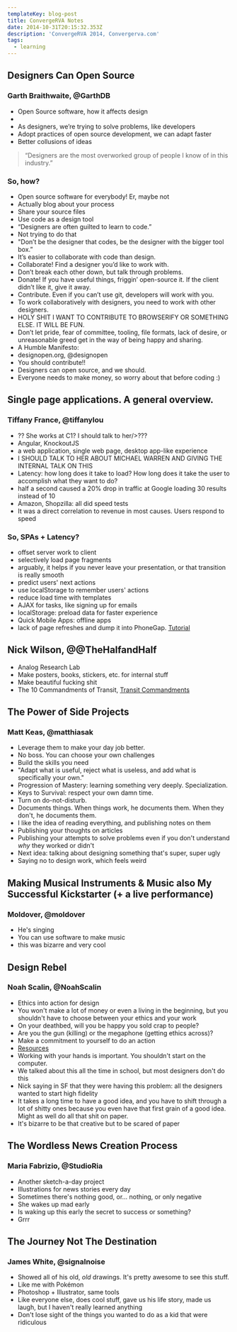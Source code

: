 ```yaml
---
templateKey: blog-post
title: ConvergeRVA Notes
date: 2014-10-31T20:15:32.353Z
description: 'ConvergeRVA 2014, Convergerva.com'
tags:
  - learning
---
```

<h2>Designers Can Open Source</h2>

<h3>Garth Braithwaite, @GarthDB</h3>

<ul>
  <li>Open Source software, how it affects design<li>
  <li>As designers, we’re trying to solve problems, like developers</li>
  <li>Adopt practices of open source development, we can adapt faster</li>
  <li>Better collusions of ideas</li>
</ul>

<blockquote>“Designers are the most overworked group of people I know of in this industry.”</blockquote>

<h3>So, how?</h3>

<ul>
  <li>Open source software for everybody! Er, maybe not</li>
  <li>Actually blog about your process</li>
  <li>Share your source files</li>
  <li>Use code as a design tool</li>
  <li>“Designers are often guilted to learn to code.”</li>
  <li>Not trying to do that</li>
  <li>"Don’t be the designer that codes, be the designer with the bigger tool box.”</li>
  <li>It’s easier to collaborate with code than design.</li>
  <li>Collaborate! Find a designer you’d like to work with.</li>
  <li>Don’t break each other down, but talk through problems.</li>
  <li>Donate! If you have useful things, friggin’ open-source it. If the client didn’t like it, give it away.</li>
  <li>Contribute. Even if you can’t use git, developers will work with you.</li>
  <li>To work collaboratively with designers, you need to work with other designers.</li>
  <li>HOLY SHIT I WANT TO CONTRIBUTE TO BROWSERIFY OR SOMETHING ELSE. IT WILL BE FUN.</li>
  <li>Don’t let pride, fear of committee, tooling, file formats, lack of desire, or unreasonable greed get in the way of being happy and sharing.</li>
  <li>A Humble Manifesto:</li>
    <li>designopen.org, @designopen</li>
    <li>You should contribute!!</li>
  <li>Designers can open source, and we should.</li>
  <li>Everyone needs to make money, so worry about that before coding :)</li>
</ul>

<h2>Single page applications. A general overview.</h3>

<h3>Tiffany France, @tiffanylou</h3>
<ul>
  <li>?? She works at C1? I should talk to her/>???</li>
  <li>Angular, KnockoutJS</li>
  <li>a web application, single web page, desktop app-like experience</li>
  <li>I SHOULD TALK TO HER ABOUT MICHAEL WARREN AND GIVING THE INTERNAL TALK ON THIS</li>
  <li>Latency: how long does it take to load? How long does it take the user to accomplish what they want to do?</li>
  <li>half a second caused a 20% drop in traffic at Google loading 30 results instead of 10</li>
  <li>Amazon, Shopzilla: all did speed tests</li>
  <li>It was a direct correlation to revenue in most causes. Users respond to speed</li>
</ul>

<h3>So, SPAs + Latency?</h3>
<ul>
  <li>offset server work to client</li>
  <li>selectively load page fragments</li>
  <li>arguably, it helps if you never leave your presentation, or that transition is really smooth</li>
  <li>predict users' next actions</li>
  <li>use localStorage to remember users' actions</li>
  <li>reduce load time with templates</li>
  <li>AJAX for tasks, like signing up for emails</li>
  <li>localStorage: preload data for faster experience</li>
  <li>Quick Mobile Apps: offline apps</li>
  <li>lack of page refreshes and dump it into PhoneGap. <a href="http://goo.gl/O3HTaa" target="_blank">Tutorial</a></li>
</ul>


<h2>Nick Wilson, @@TheHalfandHalf</h2>
<ul>
  <li>Analog Research Lab</li>
  <li>Make posters, books, stickers, etc. for internal stuff</li>
  <li>Make beautiful fucking shit</li>
  <li>The 10 Commandments of Transit, <a href="http://www.transitcommandments.com/" target="_blank">Transit Commandments</a></li>
</ul>

<h2>The Power of Side Projects</h2>

<h3>Matt Keas, @matthiasak</h3>
<ul>
  <li>Leverage them to make your day job better.
  <li>No boss. You can choose your own challenges</li>
  <li>Build the skills you need</li>
  <li>"Adapt what is useful, reject what is useless, and add what is specifically your own."</li>
  <li>Progression of Mastery: learning something very deeply. Specialization.</li>
  <li>Keys to Survival: respect your own damn time.</li>
  <li>Turn on do-not-disturb.</li>
  <li>Documents things. When things work, he documents them. When they don't, he documents them.</li>
  <li>I like the idea of reading everything, and publishing notes on them</li>
  <li>Publishing your thoughts on articles</li>
  <li>Publishing your attempts to solve problems even if you don't understand <em>why</em> they worked or didn't</li>
  <li>Next idea: talking about designing something that's super, super ugly</li>
  <li>Saying no to design work, which feels weird</li>
</ul>

<h2>Making Musical Instruments & Music also My Successful Kickstarter (+ a live performance)</h2>

<h3>Moldover, @moldover</h3>
<ul>
  <li>He's singing
  <li>You can use software to make music</li>
  <li>this was bizarre and very cool</li></ul>
</ul>

<h2>Design Rebel</h2>

<h3>Noah Scalin, @NoahScalin</h3>
<ul>
  <li>Ethics into action for design
  <li>You won't make a lot of money or even a living in the beginning, but you shouldn't have to choose between your ethics and your work</li>
  <li>On your deathbed, will you be happy you sold crap to people?
  <li>Are you the gun (killing) or the megaphone (getting ethics across)?</li>
  <li>Make a commitment to yourself to do an action</li>
  <li><a href="alrdesign.com/resources">Resources</a></li>
  <li>Working with your hands is important. You shouldn't start on the computer.</li>
  <li>We talked about this all the time in school, but most designers don't do this</li>
  <li>Nick saying in SF that they were having this problem: all the designers wanted to start high fidelity</li>
  <li>It takes a long time to have a good idea, and you have to shift through a lot of shitty ones because you even have that first grain of a good idea. Might as well do all that shit on paper.</li>
  <li>It's bizarre to be that creative but to be scared of paper</li>
  </ul>

<h2>The Wordless News Creation Process</h2>

<h3>Maria Fabrizio, @StudioRia</h3>
<ul>
  <li>Another sketch-a-day project
  <li>Illustrations for news stories every day</li>
  <li>Sometimes there's nothing good, or... nothing, or only negative</li>
  <li>She wakes up mad early</li>
  <li>Is waking up this early the secret to success or something?</li>
  <li>Grrr</li>
</ul>

<h2>The Journey Not The Destination</h2>

<h3>James White, @signalnoise</h3>
<ul>
  <li>Showed all of his old, <em>old</em> drawings. It's pretty awesome to see this stuff.
  <li>Like me with Pokémon</li>
  <li>Photoshop + Illustrator, same tools</li>
  <li>Like everyone else, does cool stuff, gave us his life story, made us laugh, but I haven't really learned anything</li>
  <li>Don't lose sight of the things you wanted to do as a kid that were ridiculous</li>
</ul>

